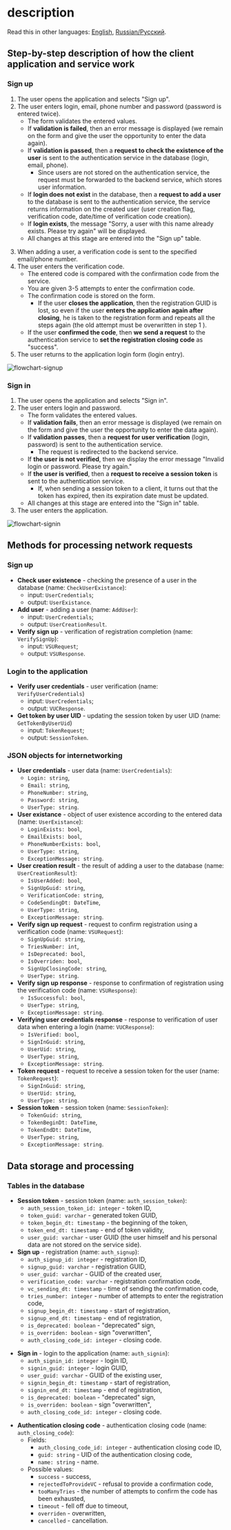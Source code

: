 # description

Read this in other languages: [English](description.md), [Russian/Русский](description.ru.md).

## Step-by-step description of how the client application and service work

### Sign up

1. The user opens the application and selects "Sign up".
2. The user enters login, email, phone number and password (password is entered twice).
     - The form validates the entered values.
     - If **validation is failed**, then an error message is displayed (we remain on the form and give the user the opportunity to enter the data again).
     - If **validation is passed**, then a **request to check the existence of the user** is sent to the authentication service in the database (login, email, phone).
         - Since users are not stored on the authentication service, the request must be forwarded to the backend service, which stores user information.
     - If **login does not exist** in the database, then a **request to add a user** to the database is sent to the authentication service, the service returns information on the created user (user creation flag, verification code, date/time of verification code creation).
     - If **login exists**, the message "Sorry, a user with this name already exists. Please try again" will be displayed.
     - All changes at this stage are entered into the "Sign up" table.
<!--
     - **Optional** (executed only if necessary at the business logic level of the client application): If **email** and/or **phone exists**, then the message "User with this email and/or phone number" is displayed already exists. For data security reasons, deactivate the previous account or try to remember the password for the previous account" and select "Remember password"/"Deactivate old account"/"Cancel".
         - If the user clicks "Remember password", he is redirected to the application login form.
         - If the user clicks "Deactivate old entry", then the user enters an email or phone number on the new form, clicks "Get deactivation code", a request is sent to the authentication service, the service makes an entry in the "Deactivation" table and in response sends the deactivation code, the user confirms or does not confirm (see point 4). If confirmed, the client application sends a deactivation request, and then all active entries in the user and token tables are marked as outdated and overwritten.
     - On the authentication service side, there is a job that marks entries in the "Sign up" table.
-->
3. When adding a user, a verification code is sent to the specified email/phone number.
4. The user enters the verification code.
     - The entered code is compared with the confirmation code from the service.
     - You are given 3-5 attempts to enter the confirmation code.
     - The confirmation code is stored on the form.
         - If the user **closes the application**, then the registration GUID is lost, so even if the user **enters the application again after closing**, he is taken to the registration form and repeats all the steps again (the old attempt must be overwritten in step 1 ).
     - If the user **confirmed the code**, then **we send a request** to the authentication service to **set the registration closing code** as "success".
5. The user returns to the application login form (login entry).

![flowchart-signup](img/flowchart-signup.png)

### Sign in 

1. The user opens the application and selects "Sign in".
2. The user enters login and password.
     - The form validates the entered values.
     - If **validation fails**, then an error message is displayed (we remain on the form and give the user the opportunity to enter the data again).
     - If **validation passes**, then a **request for user verification** (login, password) is sent to the authentication service.
         - The request is redirected to the backend service.
     - If **the user is not verified**, then we display the error message "Invalid login or password. Please try again."
     - If **the user is verified**, then a **request to receive a session token** is sent to the authentication service.
         - If, when sending a session token to a client, it turns out that the token has expired, then its expiration date must be updated.
     - All changes at this stage are entered into the "Sign in" table.
     <!--
     - If there are several login attempts in the temporary table during the day for the same user, then it is likely that they are trying to hack him, so after the nth time the exception "the number of login attempts has been exceeded" should be sent.
     -->
3. The user enters the application.

![flowchart-signin](img/flowchart-signin.png)

## Methods for processing network requests

### Sign up 

- **Check user existence** - checking the presence of a user in the database (name: `CheckUserExistance`):
     - input: `UserCredentials`;
     - output: `UserExistance`.
- **Add user** - adding a user (name: `AddUser`):
     - input: `UserCredentials`;
     - output: `UserCreationResult`.
- **Verify sign up** - verification of registration completion (name: `VerifySignUp`):
     - input: `VSURequest`;
     - output: `VSUResponse`.
<!--
- **Get deacitvation code** - getting the deactivation code (name: `GetDeactivationCode`):
     - input: `UserCredentials`;
     - output: `DeactivationCode`.
- **Deactivate users** - deactivate users (name: `DeactivateUsers`):
     - input: `DeactivationRequest`;
     - output: `DeactivationResponse`.
-->

### Login to the application

- **Verify user credentials** - user verification (name: `VerifyUserCredentials`)
     - input: `UserCredentials`;
     - output: `VUCResponse`.
- **Get token by user UID** - updating the session token by user UID (name: `GetTokenByUserUid`)
     - input: `TokenRequest`;
     - output: `SessionToken`.

### JSON objects for internetworking

- **User credentials** - user data (name: `UserCredentials`):
     - `Login: string`,
     - `Email: string`,
     - `PhoneNumber: string`,
     - `Password: string`,
     - `UserType: string`.
- **User existance** - object of user existence according to the entered data (name: `UserExistance`):
     - `LoginExists: bool`,
     - `EmailExists: bool`,
     - `PhoneNumberExists: bool`,
     - `UserType: string`,
     - `ExceptionMessage: string`.
- **User creation result** - the result of adding a user to the database (name: `UserCreationResult`):
     - `IsUserAdded: bool`,
     - `SignUpGuid: string`,
     - `VerificationCode: string`,
     - `CodeSendingDt: DateTime`,
     - `UserType: string`,
     - `ExceptionMessage: string`.
- **Verify sign up request** - request to confirm registration using a verification code (name: `VSURequest`):
     - `SignUpGuid: string`,
     - `TriesNumber: int`,
     - `IsDeprecated: bool`,
     - `IsOverriden: bool`,
     - `SignUpClosingCode: string`,
     - `UserType: string`.
- **Verify sign up response** - response to confirmation of registration using the verification code (name: `VSUResponse`):
     - `IsSuccessful: bool`,
     - `UserType: string`,
     - `ExceptionMessage: string`.
- **Verifying user credentials response** - response to verification of user data when entering a login (name: `VUCResponse`):
     - `IsVerified: bool`,
     - `SignInGuid: string`,
     - `UserUid: string`,
     - `UserType: string`,
     - `ExceptionMessage: string`.
- **Token request** - request to receive a session token for the user (name: `TokenRequest`):
     - `SignInGuid: string`,
     - `UserUid: string`,
     - `UserType: string`.
- **Session token** - session token (name: `SessionToken`):
     - `TokenGuid: string`,
     - `TokenBeginDt: DateTime`,
     - `TokenEndDt: DateTime`,
     - `UserType: string`,
     - `ExceptionMessage: string`.
<!--
- **Deactivation code** - response to the request for a deactivation code (name: `DeactivationCode`):
     - `DeactivationGuid: string`,
     - `Code: string`,
     - `CodeSendingDt: DateTime`,
     - `ExceptionMessage: string`.
- **Deactivation request** - deactivation request (name: `DeactivationRequest`):
     - `DeactivationGuid: string`.
- **Deactivation response** - deactivation result (name: `DeactivationResponse`):
     - `IsSuccessful: bool`,
     - `ExceptionMessage: string`.
-->

## Data storage and processing

### Tables in the database

- **Session token** - session token (name: `auth_session_token`):
     - `auth_session_token_id: integer` - token ID,
     - `token_guid: varchar` - generated token GUID,
     - `token_begin_dt: timestamp` - the beginning of the token,
     - `token_end_dt: timestamp` - end of token validity,
     - `user_guid: varchar` - user GUID (the user himself and his personal data are not stored on the service side).
- **Sign up** - registration (name: `auth_signup`):
     - `auth_signup_id: integer` - registration ID,
     - `signup_guid: varchar` - registration GUID,
     - `user_guid: varchar` - GUID of the created user,
     - `verification_code: varchar` - registration confirmation code,
     - `vc_sending_dt: timestamp` - time of sending the confirmation code,
     - `tries_number: integer` - number of attempts to enter the registration code,
     - `signup_begin_dt: timestamp` - start of registration,
     - `signup_end_dt: timestamp` - end of registration,
     - `is_deprecated: boolean` - "deprecated" sign,
     - `is_overriden: boolean` - sign "overwritten",
     - `auth_closing_code_id: integer` -  closing code.
<!--
- **Suspicious sign up** - suspicious registration (name: `suspicios_signup`):
     - repeats the fields of the `signup` table.
-->
- **Sign in** - login to the application (name: `auth_signin`):
     - `auth_signin_id: integer` - login ID,
     - `signin_guid: integer` - login GUID,
     - `user_guid: varchar` - GUID of the existing user,
     - `signin_begin_dt: timestamp` - start of registration,
     - `signin_end_dt: timestamp` - end of registration,
     - `is_deprecated: boolean` - "deprecated" sign,
     - `is_overriden: boolean` - sign "overwritten",
     - `auth_closing_code_id: integer` -  closing code.
<!--
- **Suspicious sign in** - suspicious input (name: `suspicios_signin`):
     - repeats the fields of the `signin` table.
-->
- **Authentication closing code** - authentication closing code (name: `auth_closing_code`):
     - Fields:
         - `auth_closing_code_id: integer` - authentication closing code ID,
         - `guid: string` - UID of the authentication closing code,
         - `name: string` - name.
     - Possible values:
         - `success` - success,
         - `rejectedToProvideVC` - refusal to provide a confirmation code,
         - `tooManyTries` - the number of attempts to confirm the code has been exhausted,
         - `timeout` - fell off due to timeout,
         - `overriden` - overwritten,
         - `cancelled` - cancellation.
<!--
- **Deactivation** - deactivation (name: `deactivation`):
     - `deactivation_id` - deactivation ID,
     - `deactivation_uid` - deactivation UID,
     - `deactivation_code: varchar` - deactivation code,
     - `dc_sending_dt: timestamp` - time of sending the confirmation code,
     - `deactivation_begin_dt: timestamp` - start of deactivation,
     - `deactivation_end_dt: timestamp` - end of deactivation,
     - `tries_number: integer` - number of attempts to enter the deactivation code,
     - `is_deprecated: boolean` - sign of "obsolete deactivation",
     - `is_overriden: boolean` - sign of "overwritten deactivation",
     - `deactivation_closing_code_id`: deactivation closing code.
- **Deactivation-user** - deactivation-user (name: `deactivation_user`):
     - `deactivation_id` - deactivation ID,
     - `user_guid: varchar` - GUID of an existing user.
-->